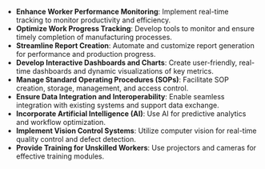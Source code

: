 - **Enhance Worker Performance Monitoring**: Implement real-time tracking to monitor productivity and efficiency.
- **Optimize Work Progress Tracking**: Develop tools to monitor and ensure timely completion of manufacturing processes.
- **Streamline Report Creation**: Automate and customize report generation for performance and production progress.
- **Develop Interactive Dashboards and Charts**: Create user-friendly, real-time dashboards and dynamic visualizations of key metrics.
- **Manage Standard Operating Procedures (SOPs)**: Facilitate SOP creation, storage, management, and access control.
- **Ensure Data Integration and Interoperability**: Enable seamless integration with existing systems and support data exchange.
- **Incorporate Artificial Intelligence (AI)**: Use AI for predictive analytics and workflow optimization.
- **Implement Vision Control Systems**: Utilize computer vision for real-time quality control and defect detection.
- **Provide Training for Unskilled Workers**: Use projectors and cameras for effective training modules.
